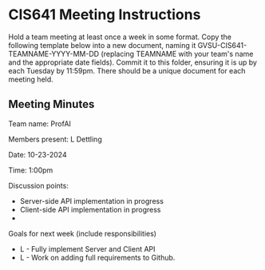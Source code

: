 # CIS641 Meeting Instructions

Hold a team meeting at least once a week in some format.  Copy the following template below into a new document, naming it GVSU-CIS641-TEAMNAME-YYYY-MM-DD (replacing TEAMNAME with your team's name and the appropriate date fields).  Commit it to this folder, ensuring it is up by each Tuesday by 11:59pm.  There should be a unique document for each meeting held.

## Meeting Minutes 

Team name: ProfAI

Members present: L Dettling

Date: 10-23-2024

Time: 1:00pm


Discussion points: 

*  Server-side API implementation in progress
*  Client-side API implementation in progress
* 

Goals for next week (include responsibilities)

* L - Fully implement Server and Client API
* L - Work on adding full requirements to Github. 


